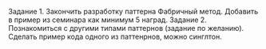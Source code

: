 Задание 1. Закончить разработку паттерна Фабричный метод. Добавить в пример из семинара как минимум 5 наград. 
Задание 2. Познакомиться с другими типами паттернов (задание по желанию). Сделать пример кода одного из паттенрнов, можно синглтон.
